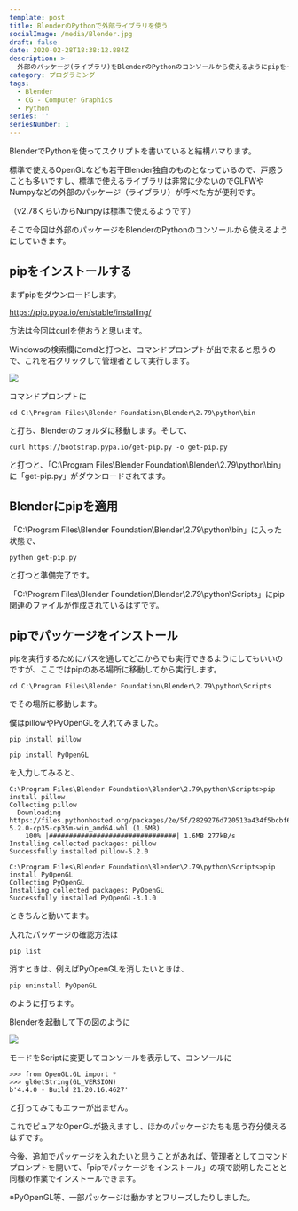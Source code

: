 ```yaml
---
template: post
title: BlenderのPythonで外部ライブラリを使う
socialImage: /media/Blender.jpg
draft: false
date: 2020-02-28T18:38:12.884Z
description: >-
  外部のパッケージ(ライブラリ)をBlenderのPythonのコンソールから使えるようにpipをインストールします。設定後僕はpillowやPyOpenGLパッケージを入れてみました。
category: プログラミング
tags:
  - Blender
  - CG - Computer Graphics
  - Python
series: ''
seriesNumber: 1
---
```

BlenderでPythonを使ってスクリプトを書いていると結構ハマります。

標準で使えるOpenGLなども若干Blender独自のものとなっているので、戸惑うことも多いですし、標準で使えるライブラリは非常に少ないのでGLFWやNumpyなどの外部のパッケージ（ライブラリ）が呼べた方が便利です。

（v2.78くらいからNumpyは標準で使えるようです）

そこで今回は外部のパッケージをBlenderのPythonのコンソールから使えるようにしていきます。

## pipをインストールする

まずpipをダウンロードします。

<https://pip.pypa.io/en/stable/installing/>

方法は今回はcurlを使おうと思います。

Windowsの検索欄にcmdと打つと、コマンドプロンプトが出で来ると思うので、これを右クリックして管理者として実行します。

![](/media/cmd.png)

コマンドプロンプトに

`cd C:\Program Files\Blender Foundation\Blender\2.79\python\bin`

と打ち、Blenderのフォルダに移動します。そして、

`curl https://bootstrap.pypa.io/get-pip.py -o get-pip.py`

と打つと、「C:\Program Files\Blender Foundation\Blender\2.79\python\bin」に「get-pip.py」がダウンロードされてます。

## Blenderにpipを適用

「C:\Program Files\Blender Foundation\Blender\2.79\python\bin」に入った状態で、

`python get-pip.py`

と打つと準備完了です。

「C:\Program Files\Blender Foundation\Blender\2.79\python\Scripts」にpip関連のファイルが作成されているはずです。

## pipでパッケージをインストール

pipを実行するためにパスを通してどこからでも実行できるようにしてもいいのですが、ここではpipのある場所に移動してから実行します。

`cd C:\Program Files\Blender Foundation\Blender\2.79\python\Scripts`

でその場所に移動します。

僕はpillowやPyOpenGLを入れてみました。

`pip install pillow`

`pip install PyOpenGL`

を入力してみると、

```
C:\Program Files\Blender Foundation\Blender\2.79\python\Scripts>pip install pillow
Collecting pillow
  Downloading https://files.pythonhosted.org/packages/2e/5f/2829276d720513a434f5bcbf61316d98369a5707f6128b34c03f2213feb1/Pillow-5.2.0-cp35-cp35m-win_amd64.whl (1.6MB)
    100% |################################| 1.6MB 277kB/s
Installing collected packages: pillow
Successfully installed pillow-5.2.0

C:\Program Files\Blender Foundation\Blender\2.79\python\Scripts>pip install PyOpenGL
Collecting PyOpenGL
Installing collected packages: PyOpenGL
Successfully installed PyOpenGL-3.1.0
```

ときちんと動いてます。

入れたパッケージの確認方法は

`pip list`

消すときは、例えばPyOpenGLを消したいときは、

`pip uninstall PyOpenGL`

のように打ちます。

Blenderを起動して下の図のように

![](/media/blendersc.png)

モードをScriptに変更してコンソールを表示して、コンソールに

```
>>> from OpenGL.GL import *
>>> glGetString(GL_VERSION)
b'4.4.0 - Build 21.20.16.4627'
```

と打ってみてもエラーが出ません。

これでピュアなOpenGLが扱えますし、ほかのパッケージたちも思う存分使えるはずです。

今後、追加でパッケージを入れたいと思うことがあれば、管理者としてコマンドプロンプトを開いて、「pipでパッケージをインストール」の項で説明したことと同様の作業でインストールできます。

※PyOpenGL等、一部パッケージは動かすとフリーズしたりしました。

